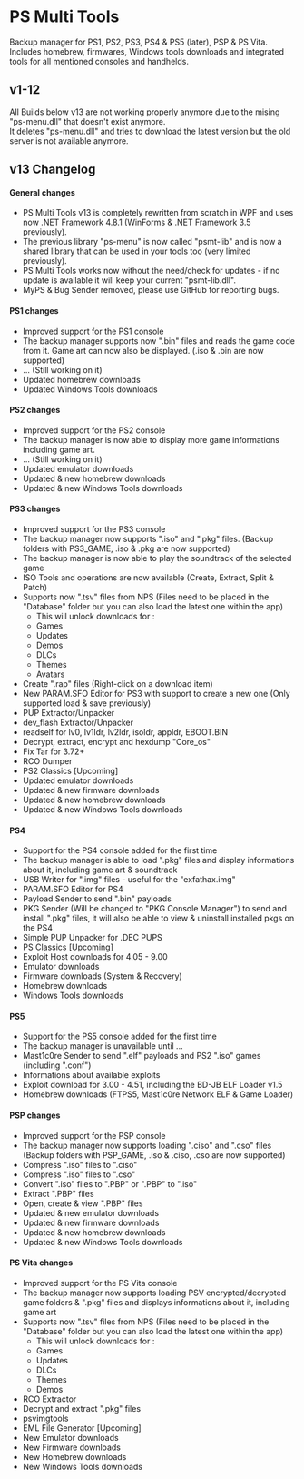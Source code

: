 # PS Multi Tools
Backup manager for PS1, PS2, PS3, PS4 &amp; PS5 (later), PSP &amp; PS Vita.</br>
Includes homebrew, firmwares, Windows tools downloads and integrated tools for all mentioned consoles and handhelds.

## v1-12
All Builds below v13 are not working properly anymore due to the mising "ps-menu.dll" that doesn't exist anymore.</br>
It deletes "ps-menu.dll" and tries to download the latest version but the old server is not available anymore.

## v13 Changelog
#### General changes
- PS Multi Tools v13 is completely rewritten from scratch in WPF and uses now .NET Framework 4.8.1 (WinForms & .NET Framework 3.5 previously).
- The previous library "ps-menu" is now called "psmt-lib" and is now a shared library that can be used in your tools too (very limited previously).
- PS Multi Tools works now without the need/check for updates - if no update is available it will keep your current "psmt-lib.dll".
- MyPS & Bug Sender removed, please use GitHub for reporting bugs.
#### PS1 changes
- Improved support for the PS1 console
- The backup manager supports now ".bin" files and reads the game code from it. Game art can now also be displayed. (.iso & .bin are now supported)
- ... (Still working on it)
- Updated homebrew downloads
- Updated Windows Tools downloads
#### PS2 changes
- Improved support for the PS2 console
- The backup manager is now able to display more game informations including game art.
- ... (Still working on it)
- Updated emulator downloads
- Updated & new homebrew downloads
- Updated & new Windows Tools downloads
#### PS3 changes
- Improved support for the PS3 console
- The backup manager now supports ".iso" and ".pkg" files. (Backup folders with PS3_GAME, .iso & .pkg are now supported)
- The backup manager is now able to play the soundtrack of the selected game
- ISO Tools and operations are now available (Create, Extract, Split & Patch)
- Supports now ".tsv" files from NPS (Files need to be placed in the "Database" folder but you can also load the latest one within the app)
  - This will unlock downloads for :
  - Games
  - Updates
  - Demos
  - DLCs
  - Themes
  - Avatars
- Create ".rap" files (Right-click on a download item)
- New PARAM.SFO Editor for PS3 with support to create a new one (Only supported load & save previously)
- PUP Extractor/Unpacker
- dev_flash Extractor/Unpacker
- readself for lv0, lv1ldr, lv2ldr, isoldr, appldr, EBOOT.BIN
- Decrypt, extract, encrypt and hexdump "Core_os"
- Fix Tar for 3.72+
- RCO Dumper
- PS2 Classics [Upcoming]
- Updated emulator downloads
- Updated & new firmware downloads
- Updated & new homebrew downloads
- Updated & new Windows Tools downloads
#### PS4
- Support for the PS4 console added for the first time
- The backup manager is able to load ".pkg" files and display informations about it, including game art & soundtrack
- USB Writer for ".img" files - useful for the "exfathax.img"
- PARAM.SFO Editor for PS4
- Payload Sender to send ".bin" payloads
- PKG Sender (Will be changed to "PKG Console Manager") to send and install ".pkg" files, it will also be able to view & uninstall installed pkgs on the PS4
- Simple PUP Unpacker for .DEC PUPS
- PS Classics [Upcoming]
- Exploit Host downloads for 4.05 - 9.00
- Emulator downloads
- Firmware downloads (System & Recovery)
- Homebrew downloads
- Windows Tools downloads
#### PS5
- Support for the PS5 console added for the first time
- The backup manager is unavailable until ...
- Mast1c0re Sender to send ".elf" payloads and PS2 ".iso" games (including ".conf")
- Informations about available exploits
- Exploit download for 3.00 - 4.51, including the BD-JB ELF Loader v1.5
- Homebrew downloads (FTPS5, Mast1c0re Network ELF & Game Loader)
#### PSP changes
- Improved support for the PSP console
- The backup manager now supports loading ".ciso" and ".cso" files (Backup folders with PSP_GAME, .iso & .ciso, .cso are now supported)
- Compress ".iso" files to ".ciso"
- Compress ".iso" files to ".cso"
- Convert ".iso" files to ".PBP" or ".PBP" to ".iso"
- Extract ".PBP" files
- Open, create & view ".PBP" files
- Updated & new emulator downloads
- Updated & new firmware downloads
- Updated & new homebrew downloads
- Updated & new Windows Tools downloads
#### PS Vita changes
- Improved support for the PS Vita console
- The backup manager now supports loading PSV encrypted/decrypted game folders & ".pkg" files and displays informations about it, including game art
- Supports now ".tsv" files from NPS (Files need to be placed in the "Database" folder but you can also load the latest one within the app)
  - This will unlock downloads for :
  - Games
  - Updates
  - DLCs
  - Themes
  - Demos
- RCO Extractor
- Decrypt and extract ".pkg" files
- psvimgtools
- EML File Generator [Upcoming]
- New Emulator downloads
- New Firmware downloads
- New Homebrew downloads
- New Windows Tools downloads
